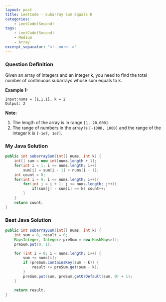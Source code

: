 ```yaml
---
layout: post
title: LeetCode - Subarray Sum Equals K
categories:
    - LeetCode(Second)
tags:
    - LeetCode(Second)
    - Medium
    - Array
excerpt_separator: "<!--more-->"
---
```


### Question Definition
Given an array of integers and an integer k, you need to find the total number of continuous subarrays whose sum equals to k.
<!--more-->

**Example 1:**
```
Input:nums = [1,1,1], k = 2
Output: 2
```
**Note:**
1. The length of the array is in range `[1, 20,000]`.
2. The range of numbers in the array is `[-1000, 1000]` and the range of the integer k is `[-1e7, 1e7]`.
### My Java Solution
```java
public int subarraySum(int[] nums, int k) {
    int[] sum = new int[nums.length + 1];
    for(int i = 1; i <= nums.length; i++)
        sum[i] = sum[i - 1] + nums[i - 1];
    int count = 0;
    for(int i = 0; i <= nums.length; i++){
        for(int j = i + 1; j <= nums.length; j++){
            if(sum[j] - sum[i] == k) count++;
        }
    }
    return count;
}
```
### Best Java Solution
```java
public int subarraySum(int[] nums, int k) {
    int sum = 0, result = 0;
    Map<Integer, Integer> preSum = new HashMap<>();
    preSum.put(0, 1);

    for (int i = 0; i < nums.length; i++) {
        sum += nums[i];
        if (preSum.containsKey(sum - k)) {
            result += preSum.get(sum - k);
        }
        preSum.put(sum, preSum.getOrDefault(sum, 0) + 1);
    }

    return result;
}
```